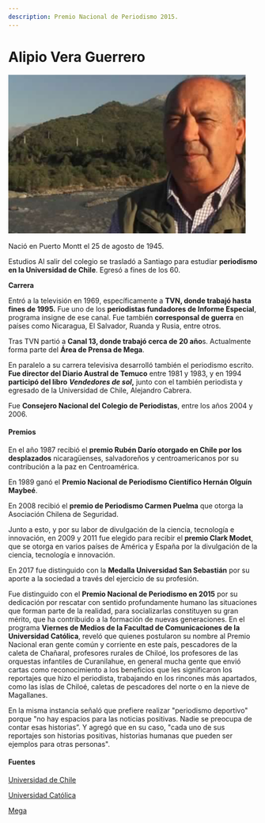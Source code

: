 ```yaml
---
description: Premio Nacional de Periodismo 2015.
---
```


# Alipio Vera Guerrero

![Alipio Vera. Foto: Mega.](../../.gitbook/assets/alipiovera.jpg)

Nació en Puerto Montt el 25 de agosto de 1945.

Estudios Al salir del colegio se trasladó a Santiago para estudiar **periodismo en la Universidad de Chile**. Egresó a fines de los 60.

**Carrera**

Entró a la televisión en 1969, específicamente a **TVN, donde trabajó hasta fines de 1995.** Fue uno de los **periodistas fundadores de Informe Especial**, programa insigne de ese canal. Fue también **corresponsal de guerra** en países como Nicaragua, El Salvador, Ruanda y Rusia, entre otros.

Tras TVN partió a **Canal 13, donde trabajó cerca de 20 año**s. Actualmente forma parte del **Área de Prensa de Mega**.

En paralelo a su carrera televisiva desarrolló también el periodismo escrito. **Fue director del Diario Austral de Temuco** entre 1981 y 1983, y en 1994 **participó del libro** _**Vendedores de sol**_**,** junto con el también periodista y egresado de la Universidad de Chile, Alejandro Cabrera.

Fue **Consejero Nacional del Colegio de Periodistas**, entre los años 2004 y 2006.

#### Premios

En el año 1987 recibió el **premio Rubén Darío otorgado en Chile por los desplazados** nicaragüenses, salvadoreños y centroamericanos por su contribución a la paz en Centroamérica.

En 1989 ganó el **Premio Nacional de Periodismo Científico Hernán Olguín Maybeé**.

En 2008 recibió el **premio de Periodismo Carmen Puelma** que otorga la Asociación Chilena de Seguridad.

Junto a esto, y por su labor de divulgación de la ciencia, tecnología e innovación, en 2009 y 2011 fue elegido para recibir el **premio Clark Modet**, que se otorga en varios países de América y España por la divulgación de la ciencia, tecnología e innovación.

En 2017 fue distinguido con la **Medalla Universidad San Sebastián** por su aporte a la sociedad a través del ejercicio de su profesión.

Fue distinguido con el **Premio Nacional de Periodismo en 2015** por su dedicación por rescatar con sentido profundamente humano las situaciones que forman parte de la realidad, para socializarlas constituyen su gran mérito, que ha contribuido a la formación de nuevas generaciones. En el programa **Viernes de Medios de la Facultad de Comunicaciones de la Universidad Católica**, reveló que quienes postularon su nombre al Premio Nacional eran gente común y corriente en este país, pescadores de la caleta de Chañaral, profesores rurales de Chiloé, los profesores de las orquestas infantiles de Curanilahue, en general mucha gente que envió cartas como reconocimiento a los beneficios que les significaron los reportajes que hizo el periodista, trabajando en los rincones más apartados, como las islas de Chiloé, caletas de pescadores del norte o en la nieve de Magallanes.

En la misma instancia señaló que prefiere realizar "periodismo deportivo" porque "no hay espacios para las noticias positivas. Nadie se preocupa de contar esas historias”. Y agregó que en su caso, "cada uno de sus reportajes son historias positivas, historias humanas que pueden ser ejemplos para otras personas".

#### Fuentes

[Universidad de Chile](http://www.uchile.cl/portal/presentacion/historia/grandes-figuras/premios-nacionales/periodismo/94747/alipio-vera-guerrero)

[Universidad Católica](https://www.uc.cl/es/la-universidad/premios-nacionales/31253-alipio-vera-guerrero)

[Mega](https://www.ahoranoticias.cl/noticias/nacional/alipio-vera-fue-reconocido-con-el-premio-nacional-de-periodismo-2013.html)

